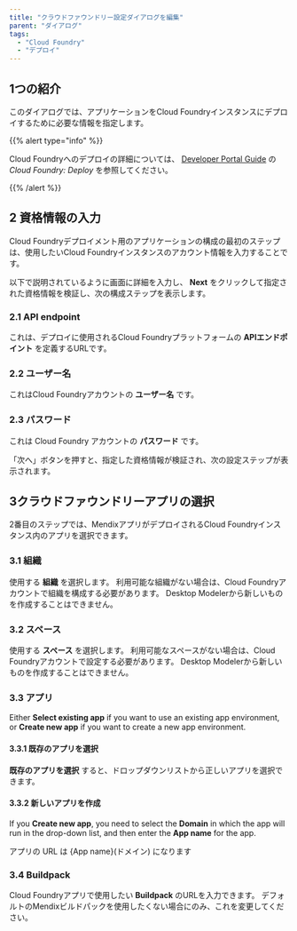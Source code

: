 ```yaml
---
title: "クラウドファウンドリー設定ダイアログを編集"
parent: "ダイアログ"
tags:
  - "Cloud Foundry"
  - "デプロイ"
---
```


## 1つの紹介

このダイアログでは、アプリケーションをCloud Foundryインスタンスにデプロイするために必要な情報を指定します。

{{% alert type="info" %}}

Cloud Foundryへのデプロイの詳細については、 [Developer Portal Guide](/developerportal/deploy/cloud-foundry-deploy) の *Cloud Foundry: Deploy* を参照してください。

{{% /alert %}}

## 2 資格情報の入力

Cloud Foundryデプロイメント用のアプリケーションの構成の最初のステップは、使用したいCloud Foundryインスタンスのアカウント情報を入力することです。

以下で説明されているように画面に詳細を入力し、 **Next** をクリックして指定された資格情報を検証し、次の構成ステップを表示します。

### 2.1 API endpoint

これは、デプロイに使用されるCloud Foundryプラットフォームの **APIエンドポイント** を定義するURLです。

### 2.2 ユーザー名

これはCloud Foundryアカウントの **ユーザー名** です。

### 2.3 パスワード

これは Cloud Foundry アカウントの **パスワード** です。

「次へ」ボタンを押すと、指定した資格情報が検証され、次の設定ステップが表示されます。

## 3クラウドファウンドリーアプリの選択

2番目のステップでは、MendixアプリがデプロイされるCloud Foundryインスタンス内のアプリを選択できます。

### 3.1 組織

使用する **組織** を選択します。 利用可能な組織がない場合は、Cloud Foundryアカウントで組織を構成する必要があります。 Desktop Modelerから新しいものを作成することはできません。

### 3.2 スペース

使用する **スペース** を選択します。  利用可能なスペースがない場合は、Cloud Foundryアカウントで設定する必要があります。 Desktop Modelerから新しいものを作成することはできません。

### 3.3 アプリ

Either **Select existing app** if you want to use an existing app environment, or **Create new app** if you want to create a new app environment.

#### 3.3.1 既存のアプリを選択

**既存のアプリを選択** すると、ドロップダウンリストから正しいアプリを選択できます。

#### 3.3.2 新しいアプリを作成

If you **Create new app**, you need to select the **Domain** in which the app will run in the drop-down list, and then enter the **App name** for the app.

アプリの URL は {App name}(ドメイン) になります

### 3.4 Buildpack

Cloud Foundryアプリで使用したい **Buildpack** のURLを入力できます。 デフォルトのMendixビルドパックを使用したくない場合にのみ、これを変更してください。
